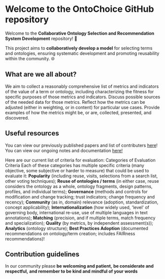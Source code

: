 # Welcome to the OntoChoice GitHub repository
Welcome to the **Collaborative Ontology Selection and Recommendation System Development** repository! 🚀

This project aims to **collaboratively develop a model** for selecting terms and ontologies, ensuring systematic development and promoting reusability within the community. 🌐

## What are we all about?
We aim to collect a reasonably comprehensive list of metrics and indicators of the value of a term or ontology, including characterizing the fitness for specific purposes of those metrics and indicators. Discuss possible sources of the needed data for those metrics. Reflect how the metrics can be adjusted (either in weighting, or in content) for particular use cases. Provide examples of how the metrics might be, or are, collected, presented, and discovered. 


## Useful resources

You can view our previously published papers and list of contributers [here](https://ontochoice.github.io/choosing-terms-and-ontologies/)!
You can view our ongoing notes and documentation [here!](https://docs.google.com/document/d/1jp0nNiipTo60QuH9k2B9hzXD1nkPsgsJbyEnqDxjXWY/edit?usp=sharing)

Here are our current list of criteria for evaluation:
Categories of Evaluation Criteria
Each of these categories has multiple specific criteria (many objective, some subjective or harder to measure) that could be used to evaluate it: **Popularity** (including reuse, visits, selections from a search list, other voting techniques); 
**Reuse of ontologies / terms** (in either case, reuse considers the ontology as a whole, ontology fragments, design patterns, profiles, and individual terms); 
**Governance** (methods and controls for modification and change tracking; trust indicators; change frequency and recency);
**Community** (as in, domain) relevance (adoption, standardization, concept applicability); 
**Internationalization** (how widely used, 'level' of governing body, international re-use, use of multiple languages in text annotations); 
**Matching** (precision, and if multiple terms, match frequency and specialization); 
**Quality** (by metrics, by independent assessment(s)); 
**Analytics** (ontology structure); 
**Best Practices Adoption** (documented recommendations on ontology/term creation; includes FAIRness recommendations)!

## Contribution guidelines
In our community please 
**be welcoming and patient,**
**be considerate and respectful,** 
**and remember to be kind and mindful of your words**
